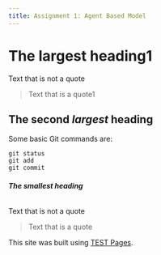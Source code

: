 ```yaml
---
title: Assignment 1: Agent Based Model
---
```


# The **largest** heading1
Text that is not a quote

> Text that is a quote1

## The second *largest* heading
Some basic Git commands are:

```
git status
git add
git commit
```

###### **The _smallest_ heading**
Text that is not a quote

> Text that is a quote

This site was built using [TEST Pages](https://pages.github.com/).
